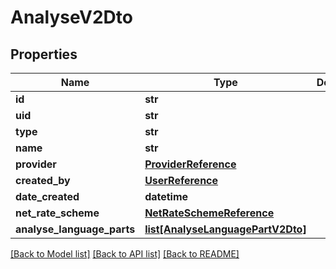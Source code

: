 # AnalyseV2Dto

## Properties
Name | Type | Description | Notes
------------ | ------------- | ------------- | -------------
**id** | **str** |  | [optional] 
**uid** | **str** |  | [optional] 
**type** | **str** |  | [optional] 
**name** | **str** |  | [optional] 
**provider** | [**ProviderReference**](ProviderReference.md) |  | [optional] 
**created_by** | [**UserReference**](UserReference.md) |  | [optional] 
**date_created** | **datetime** |  | [optional] 
**net_rate_scheme** | [**NetRateSchemeReference**](NetRateSchemeReference.md) |  | [optional] 
**analyse_language_parts** | [**list[AnalyseLanguagePartV2Dto]**](AnalyseLanguagePartV2Dto.md) |  | [optional] 

[[Back to Model list]](../README.md#documentation-for-models) [[Back to API list]](../README.md#documentation-for-api-endpoints) [[Back to README]](../README.md)

